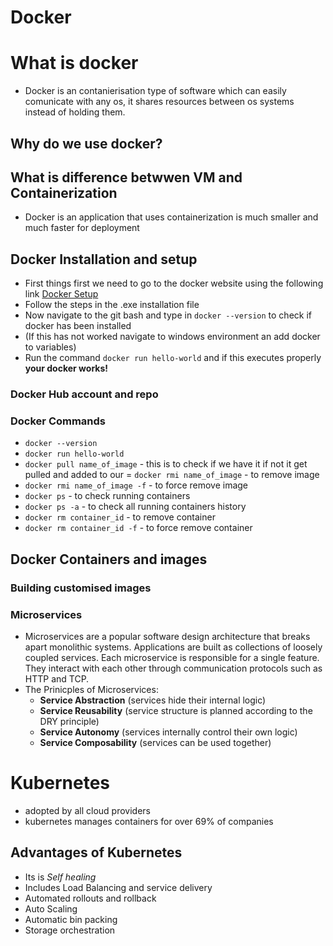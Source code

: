 # Docker
# What is docker
- Docker is an contanierisation type of software which can easily comunicate with any os, it shares resources between os systems instead of holding them.
## Why do we use docker?
## What is difference betwwen VM and Containerization
- Docker is an application that uses containerization is much smaller and much faster for deployment
## Docker Installation and setup
- First things first we need to go to the docker website using the following link [Docker Setup](https://www.docker.com/products/docker-desktop)
- Follow the steps in the .exe installation file
- Now navigate to the git bash and type in `docker --version` to check if docker has been installed
- (If this has not worked navigate to windows environment an add docker to variables)
- Run the command `docker run hello-world` and if this executes properly **your docker works!**
### Docker Hub account and repo
### Docker Commands
- `docker --version`
- `docker run hello-world `
- `docker pull name_of_image` - this is to check if we have it if not it get pulled and added to our 
= `docker rmi name_of_image` - to remove image
- `docker rmi name_of_image -f` - to force remove image 
- `docker ps` - to check running containers 
- `docker ps -a` - to check all running containers history
- `docker rm container_id` - to remove container
- `docker rm container_id -f` - to force remove container
## Docker Containers and images
### Building customised images
### Microservices
- Microservices are a popular software design architecture that breaks apart monolithic systems. Applications are built as collections of loosely coupled services. Each microservice is responsible for a single feature. They interact with each other through communication protocols such as HTTP and TCP.
- The Prinicples of Microservices:
    - **Service Abstraction** (services hide their internal logic)
    - **Service Reusability** (service structure is planned according to the DRY principle)
    - **Service Autonomy** (services internally control their own logic)
    - **Service Composability** (services can be used together)
# Kubernetes
- adopted by all cloud providers 
- kubernetes manages containers for over 69% of companies 
## Advantages of Kubernetes 
- Its is *Self healing*
- Includes Load Balancing and service delivery 
- Automated rollouts and rollback
- Auto Scaling 
- Automatic bin packing
- Storage orchestration 

